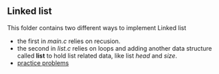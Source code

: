 ## Linked list

This folder contains two different ways to implement Linked list

- the first in _main.c_ relies on recusion.
- the second in _list.c_ relies on loops and adding another data structure called **list** to hold list related data, like list _head_ and _size_.
- [practice problems](https://www.hackerrank.com/domains/data-structures?filters%5Bsubdomains%5D%5B%5D=linked-lists)
